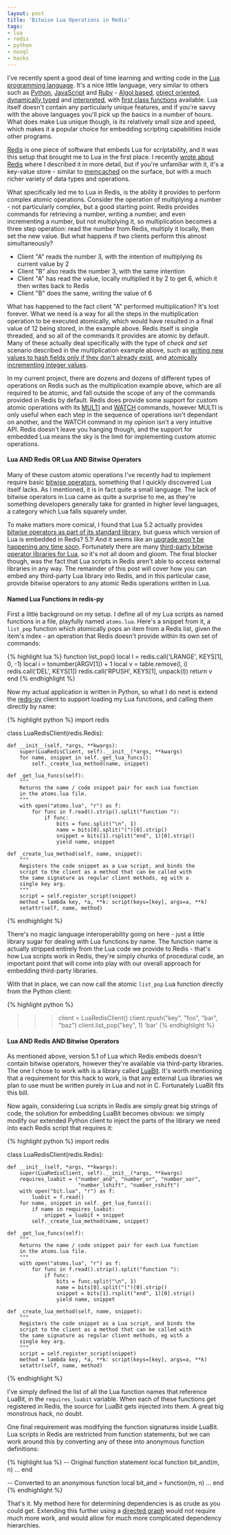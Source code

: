 ```yaml
---
layout: post
title: 'Bitwise Lua Operations in Redis'
tags:
- lua
- redis
- python
- nosql
- hacks
---
```


I've recently spent a good deal of time learning and writing code in the [Lua programming language][lua]. It's a nice little language, very similar to others such as [Python][python], [JavaScript][javascript] and [Ruby][ruby] - [Algol based][algol-based], [object oriented][object-oriented], [dynamically typed][dynamically-typed] and [interpreted][interpreted], with [first class functions][first-class-functions] available. Lua itself doesn't contain any particularly unique features, and if you're savvy with the above languages you'll pick up the basics in a number of hours. What does make Lua unique though, is its relatively small size and speed, which makes it a popular choice for embedding scripting capabilities inside other programs.

[Redis][redis] is one piece of software that embeds Lua for scriptability, and it was this setup that brought me to Lua in the first place. I recently [wrote about Redis][two-queues] where I described it in more detail, but if you're unfamiliar with it, it's a key-value store - similar to [memcached][memcached] on the surface, but with a much richer variety of data types and operations.

What specifically led me to Lua in Redis, is the ability it provides to perform complex atomic operations. Consider the operation of multiplying a number - not particularly complex, but a good starting point. Redis provides commands for retrieving a number, writing a number, and even incrementing a number, but not multiplying it, so multiplication becomes a three step operation: read the number from Redis, multiply it locally, then set the new value. But what happens if two clients perform this almost simultaneously?

- Client "A" reads the number 3, with the intention of multiplying its current value by 2
- Client "B" also reads the number 3, with the same intention
- Client "A" has read the value, locally multiplied it by 2 to get 6, which it then writes back to Redis
- Client "B" does the same, writing the value of 6

What has happened to the fact client "A" performed multiplication? It's lost forever. What we need is a way for all the steps in the multiplication operation to be executed atomically, which would have resulted in a final value of 12 being stored, in the example above. Redis itself is single threaded, and so all of the commands it provides are atomic by default. Many of these actually deal specifically with the type of *check and set* scenario described in the multiplication example above, such as [writing new values to hash fields only if they don't already exist][redis-hsetnx], and [atomically incrementing integer values][redis-incr].

In my current project, there are dozens and dozens of different types of operations on Redis such as the multiplication example above, which are all required to be atomic, and fall outside the scope of any of the commands provided in Redis by default. Redis does provide some support for custom atomic operations with its [MULTI][redis-multi] and [WATCH][redis-watch] commands, however MULTI is only useful when each step in the sequence of operations isn't dependant on another, and the WATCH command in my opinion isn't a very intuitive API. Redis doesn't leave you hanging though, and the support for embedded Lua means the sky is the limit for implementing custom atomic operations.

#### Lua AND Redis OR Lua AND Bitwise Operators

Many of these custom atomic operations I've recently had to implement require basic [bitwise operators][bitwise], something that I quickly discovered Lua itself lacks. As I mentioned, it is in fact quite a small language. The lack of bitwise operators in Lua came as quite a surprise to me, as they're something developers generally take for granted in higher level languages, a category which Lua falls squarely under.

To make matters more comical, I found that Lua 5.2 actually provides [bitwise operators as part of its standard library][lua-bitwise-5-2], but guess which version of Lua is embedded in Redis? 5.1! And it seems like an [upgrade won't be happening any time soon][redis-issue-lua-upgrade]. Fortunately there are many [third-party bitwise operator libraries for Lua][lua-bitwise-third-party], so it's not all doom and gloom. The final blocker though, was the fact that Lua scripts in Redis aren't able to access external libraries in any way. The remainder of this post will cover how you can embed any third-party Lua library into Redis, and in this particular case, provide bitwise operators to any atomic Redis operations written in Lua.

#### Named Lua Functions in redis-py

First a little background on my setup. I define all of my Lua scripts as named functions in a file, playfully named `atoms.lua`. Here's a snippet from it, a `list_pop` function which atomically pops an item from a Redis list, given the item's index - an operation that Redis doesn't provide within its own set of commands:

{% highlight lua %}
function list_pop()
    local l = redis.call('LRANGE', KEYS[1], 0, -1)
    local i = tonumber(ARGV[1]) + 1
    local v = table.remove(l, i)
    redis.call('DEL', KEYS[1])
    redis.call('RPUSH', KEYS[1], unpack(l))
    return v
end
{% endhighlight %}

Now my actual application is written in Python, so what I do next is extend the [redis-py][redis-py] client to support loading my Lua functions, and calling them directly by name:

{% highlight python %}
import redis

class LuaRedisClient(redis.Redis):

    def __init__(self, *args, **kwargs):
        super(LuaRedisClient, self).__init__(*args, **kwargs)
        for name, snippet in self._get_lua_funcs():
            self._create_lua_method(name, snippet)

    def _get_lua_funcs(self):
        """
        Returns the name / code snippet pair for each Lua function
        in the atoms.lua file.
        """
        with open("atoms.lua", "r") as f:
            for func in f.read().strip().split("function "):
                if func:
                    bits = func.split("\n", 1)
                    name = bits[0].split("(")[0].strip()
                    snippet = bits[1].rsplit("end", 1)[0].strip()
                    yield name, snippet

    def _create_lua_method(self, name, snippet):
        """
        Registers the code snippet as a Lua script, and binds the
        script to the client as a method that can be called with
        the same signature as regular client methods, eg with a
        single key arg.
        """
        script = self.register_script(snippet)
        method = lambda key, *a, **k: script(keys=[key], args=a, **k)
        setattr(self, name, method)
{% endhighlight %}

There's no magic language interoperability going on here - just a little library sugar for dealing with Lua functions by name. The function name is actually stripped entirely from the Lua code we provide to Redis - that's how Lua scripts work in Redis, they're simply chunks of procedural code, an important point that will come into play with our overall approach for embedding third-party libraries.

With that in place, we can now call the atomic `list_pop` Lua function directly from the Python client:

{% highlight python %}
>>> client = LuaRedisClient()
>>> client.rpush("key", "foo", "bar", "baz")
>>> client.list_pop("key", 1)
'bar'
{% endhighlight %}

#### Lua AND Redis AND Bitwise Operators

As mentioned above, version 5.1 of Lua which Redis embeds doesn't contain bitwise operators, however they're available via third-party libraries. The one I chose to work with is a library called [LuaBit][luabit]. It's worth mentioning that a requirement for this hack to work, is that any external Lua libraries we plan to use must be written purely in Lua and not in C. Fortunately LuaBit fits this bill.

Now again, considering Lua scripts in Redis are simply great big strings of code, the solution for embedding LuaBit becomes obvious: we simply modify our extended Python client to inject the parts of the library we need into each Redis script that requires it:

{% highlight python %}
import redis

class LuaRedisClient(redis.Redis):

    def __init__(self, *args, **kwargs):
        super(LuaRedisClient, self).__init__(*args, **kwargs)
        requires_luabit = ("number_and", "number_or", "number_xor",
                           "number_lshift", "number_rshift")
        with open("bit.lua", "r") as f:
            luabit = f.read()
        for name, snippet in self._get_lua_funcs():
            if name in requires_luabit:
                snippet = luabit + snippet
            self._create_lua_method(name, snippet)

    def _get_lua_funcs(self):
        """
        Returns the name / code snippet pair for each Lua function
        in the atoms.lua file.
        """
        with open("atoms.lua", "r") as f:
            for func in f.read().strip().split("function "):
                if func:
                    bits = func.split("\n", 1)
                    name = bits[0].split("(")[0].strip()
                    snippet = bits[1].rsplit("end", 1)[0].strip()
                    yield name, snippet

    def _create_lua_method(self, name, snippet):
        """
        Registers the code snippet as a Lua script, and binds the
        script to the client as a method that can be called with
        the same signature as regular client methods, eg with a
        single key arg.
        """
        script = self.register_script(snippet)
        method = lambda key, *a, **k: script(keys=[key], args=a, **k)
        setattr(self, name, method)
{% endhighlight %}

I've simply defined the list of all the Lua function names that reference LuaBit, in the `requires_luabit` variable. When each of these functions get registered in Redis, the source for LuaBit gets injected into them. A great big monstrous hack, no doubt.

One final requirement was modifying the function signatures inside LuaBit. Lua scripts in Redis are restricted from function statements, but we can work around this by converting any of these into anonymous function definitions:

{% highlight lua %}
-- Original function statement
local function bit_and(m, n)
    ...
end

-- Converted to an anonymous function
local bit_and = function(m, n)
    ...
end
{% endhighlight %}

That's it. My method here for determining dependencies is as crude as you could get. Extending this further using a [directed graph][directed-graph] would not require much more work, and would allow for much more complicated dependency hierarchies.

[lua]: http://www.lua.org/
[python]: http://python.org
[javascript]: https://developer.mozilla.org/en-US/docs/Web/JavaScript
[ruby]: http://www.ruby-lang.org
[algol-based]: http://en.wikipedia.org/wiki/Generational_list_of_programming_languages#ALGOL_based
[object-oriented]: http://en.wikipedia.org/wiki/Object-oriented_programming
[dynamically-typed]: http://en.wikipedia.org/wiki/Dynamic_language
[interpreted]: http://en.wikipedia.org/wiki/Interpreter_(computing)
[first-class-functions]: http://en.wikipedia.org/wiki/First-class_functions
[redis]: http://redis.io
[two-queues]: /2013/02/23/a-tale-of-two-queues/
[memcached]: http://memcached.org/
[redis-hsetnx]: http://redis.io/commands/hsetnx
[redis-incr]: http://redis.io/commands/incr
[redis-multi]: http://redis.io/commands/multi
[redis-watch]: http://redis.io/commands/watch
[bitwise]: http://en.wikipedia.org/wiki/Bitwise_operation
[lua-bitwise-5-2]: http://www.lua.org/manual/5.2/manual.html#6.7
[redis-issue-lua-upgrade]: https://github.com/antirez/redis/issues/253
[lua-bitwise-third-party]: http://lua-users.org/wiki/BitwiseOperators
[redis-py]: https://github.com/andymccurdy/redis-py
[redis-lua-upgrade]: http://github.com/antirez
[luabit]: http://luaforge.net/projects/bit/
[directed-graph]: /2012/04/06/topological-sorting-acyclic-directed-graphs/
